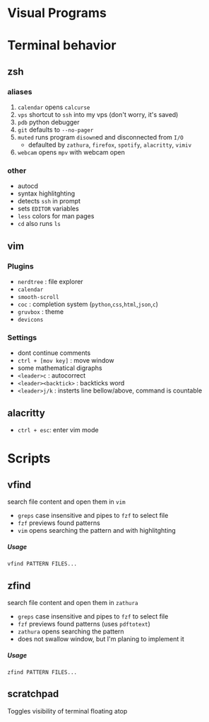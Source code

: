 # Visual Programs

# Terminal behavior

## zsh 
### aliases
1. `calendar` opens `calcurse`
2. `vps` shortcut to `ssh` into my vps (don't worry, it's saved)
3. `pdb` python debugger
4. `git` defaults to `--no-pager`
5. `muted` runs program `disown`ed and disconnected from `I/O`
	- defaulted by `zathura`, `firefox`, `spotify`, `alacritty`, `vimiv`
6. `webcam` opens `mpv` with webcam open

### other
- autocd
- syntax highlitghting
- detects `ssh` in prompt
- sets `EDITOR` variables
- `less` colors for man pages
- `cd` also runs `ls`

## vim
### Plugins
- `nerdtree`         : file explorer
- `calendar` 
- `smooth-scroll`
- `coc`              : completion system (`python`,`css`,`html`,`json`,`c`)
- `gruvbox`          : theme
- `devicons`

### Settings
- dont continue comments
- `ctrl + [mov key]`      : move window
- some mathematical digraphs
- `<leader>c`             : autocorrect
- `<leader><backtick>`    : backticks word
- `<leader>j/k`           : insterts line bellow/above, command is countable


## alacritty
- `ctrl + esc`: enter vim mode



# Scripts

## vfind
search file content and open them in `vim`
- `greps` case insensitive and pipes to `fzf` to select file
- `fzf` previews found patterns
- `vim` opens searching the pattern and with highlitghting

##### Usage
	vfind PATTERN FILES...

## zfind
search file content and open them in `zathura`
- `greps` case insensitive and pipes to `fzf` to select file
- `fzf` previews found patterns (uses `pdftotext`)
- `zathura` opens searching the pattern 
- does not swallow window, but I'm planing to implement it

##### Usage
	zfind PATTERN FILES...

## scratchpad
Toggles visibility of terminal floating atop

